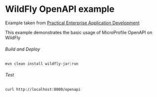 WildFly OpenAPI example
=====================================

Example taken from [Practical Enterprise Application Development](http://www.itbuzzpress.com/ebooks/java-ee-7-development-on-wildfly.html)

This example demonstrates the basic usage of MicroProfile OpenAPI on WildFly

###### Build and Deploy
```shell
mvn clean install wildfly-jar:run
```

###### Test
```shell
curl http://localhost:8080/openapi
```
 
 
